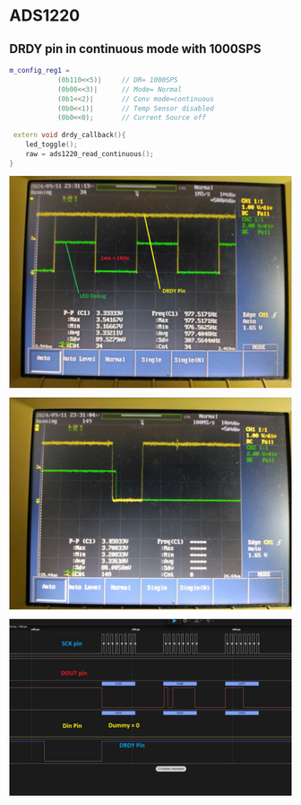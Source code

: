 # ADS1220

## DRDY pin in continuous mode with 1000SPS

```cpp
m_config_reg1 =
            (0b110<<5)|		// DR= 1000SPS
            (0b00<<3)|		// Mode= Normal
            (0b1<<2)|		// Conv mode=continuous
            (0b0<<1)|		// Temp Sensor disabled
            (0b0<<0);		// Current Source off
 ```
```cpp
 extern void drdy_callback(){
	led_toggle();
	raw = ads1220_read_continuous();
}
 ```
![image info](./image/continuous.jpg)

![image info](./image/continuous_zoom.jpg)

![image info](./image/spi_oss.jpg)

